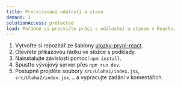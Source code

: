 ```yaml
---
title: Procvičování událostí a stavu
demand: 3
solutionAccess: protected
lead: Pořádně si procvičte práci s událostmi a stavem v Reactu.
---
```


1. Vytvořte si repozitář ze šablony [ulozky-prvni-react](https://github.com/Czechitas-podklady-WEB/ulozky-prvni-react).
1. Otevřete příkazovou řádku ve složce s podklady.
1. Nainstalujte závislosti pomocí `npm install`.
1. Spusťte vývojový server přes `npm run dev`.
1. Postupně projděte soubory `src/Uloha1/index.jsx`, `src/Uloha2/index.jsx`, `…` a vypracujte zadání v komentářích.

<!-- :::solution

Vypracované řešení najdete v původním repozitáři ve větvi [reseni](https://github.com/Czechitas-podklady-WEB/cviceni-react-stav/tree/reseni).

::: -->

